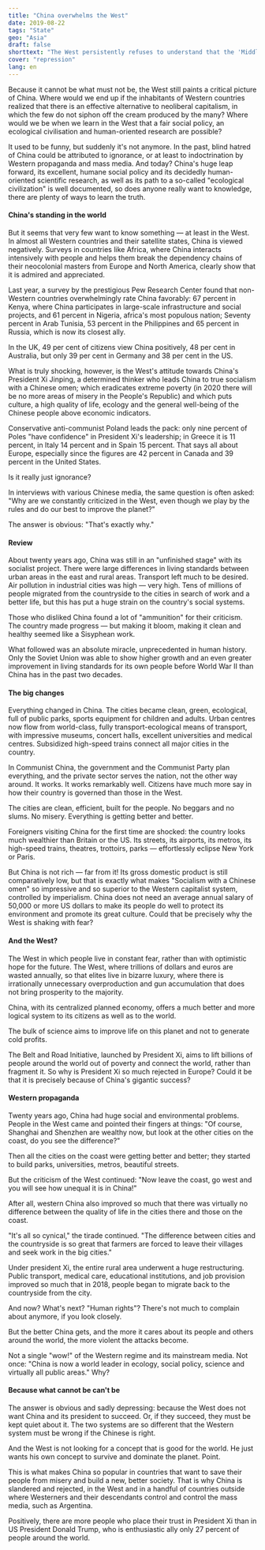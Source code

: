 ```yaml
---
title: "China overwhelms the West"
date: 2019-08-22
tags: "State"
geo: "Asia"
draft: false
shorttext: "The West persistently refuses to understand that the 'Middle Kingdom' is about to pass it."
cover: "repression"
lang: en
---
```


Because it cannot be what must not be, the West still paints a critical picture of China. Where would we end up if the inhabitants of Western countries realized that there is an effective alternative to neoliberal capitalism, in which the few do not siphon off the cream produced by the many? Where would we be when we learn in the West that a fair social policy, an ecological civilisation and human-oriented research are possible?

It used to be funny, but suddenly it's not anymore. In the past, blind hatred of China could be attributed to ignorance, or at least to indoctrination by Western propaganda and mass media. And today? China's huge leap forward, its excellent, humane social policy and its decidedly human-oriented scientific research, as well as its path to a so-called "ecological civilization" is well documented, so does anyone really want to knowledge, there are plenty of ways to learn the truth.

#### China's standing in the world

But it seems that very few want to know something — at least in the West. In almost all Western countries and their satellite states, China is viewed negatively. Surveys in countries like Africa, where China interacts intensively with people and helps them break the dependency chains of their neocolonial masters from Europe and North America, clearly show that it is admired and appreciated.

Last year, a survey by the prestigious Pew Research Center found that non-Western countries overwhelmingly rate China favorably: 67 percent in Kenya, where China participates in large-scale infrastructure and social projects, and 61 percent in Nigeria, africa's most populous nation; Seventy percent in Arab Tunisia, 53 percent in the Philippines and 65 percent in Russia, which is now its closest ally.

In the UK, 49 per cent of citizens view China positively, 48 per cent in Australia, but only 39 per cent in Germany and 38 per cent in the US.

What is truly shocking, however, is the West's attitude towards China's President Xi Jinping, a determined thinker who leads China to true socialism with a Chinese omen; which eradicates extreme poverty (in 2020 there will be no more areas of misery in the People's Republic) and which puts culture, a high quality of life, ecology and the general well-being of the Chinese people above economic indicators.

Conservative anti-communist Poland leads the pack: only nine percent of Poles "have confidence" in President Xi's leadership; in Greece it is 11 percent, in Italy 14 percent and in Spain 15 percent. That says all about Europe, especially since the figures are 42 percent in Canada and 39 percent in the United States.

Is it really just ignorance?

In interviews with various Chinese media, the same question is often asked: "Why are we constantly criticized in the West, even though we play by the rules and do our best to improve the planet?"

The answer is obvious: "That's exactly why."

#### Review

About twenty years ago, China was still in an "unfinished stage" with its socialist project. There were large differences in living standards between urban areas in the east and rural areas. Transport left much to be desired. Air pollution in industrial cities was high — very high. Tens of millions of people migrated from the countryside to the cities in search of work and a better life, but this has put a huge strain on the country's social systems.

Those who disliked China found a lot of "ammunition" for their criticism. The country made progress — but making it bloom, making it clean and healthy seemed like a Sisyphean work.

What followed was an absolute miracle, unprecedented in human history. Only the Soviet Union was able to show higher growth and an even greater improvement in living standards for its own people before World War II than China has in the past two decades.

#### The big changes

Everything changed in China. The cities became clean, green, ecological, full of public parks, sports equipment for children and adults. Urban centres now flow from world-class, fully transport-ecological means of transport, with impressive museums, concert halls, excellent universities and medical centres. Subsidized high-speed trains connect all major cities in the country.

In Communist China, the government and the Communist Party plan everything, and the private sector serves the nation, not the other way around. It works. It works remarkably well. Citizens have much more say in how their country is governed than those in the West.

The cities are clean, efficient, built for the people. No beggars and no slums. No misery. Everything is getting better and better.

Foreigners visiting China for the first time are shocked: the country looks much wealthier than Britain or the US. Its streets, its airports, its metros, its high-speed trains, theatres, trottoirs, parks — effortlessly eclipse New York or Paris.

But China is not rich — far from it! Its gross domestic product is still comparatively low, but that is exactly what makes "Socialism with a Chinese omen" so impressive and so superior to the Western capitalist system, controlled by imperialism. China does not need an average annual salary of 50,000 or more US dollars to make its people do well to protect its environment and promote its great culture. Could that be precisely why the West is shaking with fear?

#### And the West?

The West in which people live in constant fear, rather than with optimistic hope for the future. The West, where trillions of dollars and euros are wasted annually, so that elites live in bizarre luxury, where there is irrationally unnecessary overproduction and gun accumulation that does not bring prosperity to the majority.

China, with its centralized planned economy, offers a much better and more logical system to its citizens as well as to the world.

The bulk of science aims to improve life on this planet and not to generate cold profits.

The Belt and Road Initiative, launched by President Xi, aims to lift billions of people around the world out of poverty and connect the world, rather than fragment it. So why is President Xi so much rejected in Europe? Could it be that it is precisely because of China's gigantic success?

#### Western propaganda

Twenty years ago, China had huge social and environmental problems. People in the West came and pointed their fingers at things: "Of course, Shanghai and Shenzhen are wealthy now, but look at the other cities on the coast, do you see the difference?"

Then all the cities on the coast were getting better and better; they started to build parks, universities, metros, beautiful streets.

But the criticism of the West continued: "Now leave the coast, go west and you will see how unequal it is in China!"

After all, western China also improved so much that there was virtually no difference between the quality of life in the cities there and those on the coast.

"It's all so cynical," the tirade continued. "The difference between cities and the countryside is so great that farmers are forced to leave their villages and seek work in the big cities."

Under president Xi, the entire rural area underwent a huge restructuring. Public transport, medical care, educational institutions, and job provision improved so much that in 2018, people began to migrate back to the countryside from the city.

And now? What's next? "Human rights"? There's not much to complain about anymore, if you look closely.

But the better China gets, and the more it cares about its people and others around the world, the more violent the attacks become.

Not a single "wow!" of the Western regime and its mainstream media. Not once: "China is now a world leader in ecology, social policy, science and virtually all public areas." Why?

#### Because what cannot be can't be

The answer is obvious and sadly depressing: because the West does not want China and its president to succeed. Or, if they succeed, they must be kept quiet about it. The two systems are so different that the Western system must be wrong if the Chinese is right.

And the West is not looking for a concept that is good for the world. He just wants his own concept to survive and dominate the planet. Point.

This is what makes China so popular in countries that want to save their people from misery and build a new, better society. That is why China is slandered and rejected, in the West and in a handful of countries outside where Westerners and their descendants control and control the mass media, such as Argentina.

Positively, there are more people who place their trust in President Xi than in US President Donald Trump, who is enthusiastic ally only 27 percent of people around the world.

